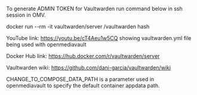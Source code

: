 To generate ADMIN TOKEN for Vaultwarden run command below in ssh session in OMV. 

docker run --rm -it vaultwarden/server /vaultwarden hash

YouTube link: https://youtu.be/cT4Aeu1w5CQ showing vaultwarden.yml file being used with openmediavault

Docker Hub link: https://hub.docker.com/r/vaultwarden/server

Vaultwarden wiki: https://github.com/dani-garcia/vaultwarden/wiki

CHANGE_TO_COMPOSE_DATA_PATH is a parameter used in openmediavault to specify the default container appdata path.
